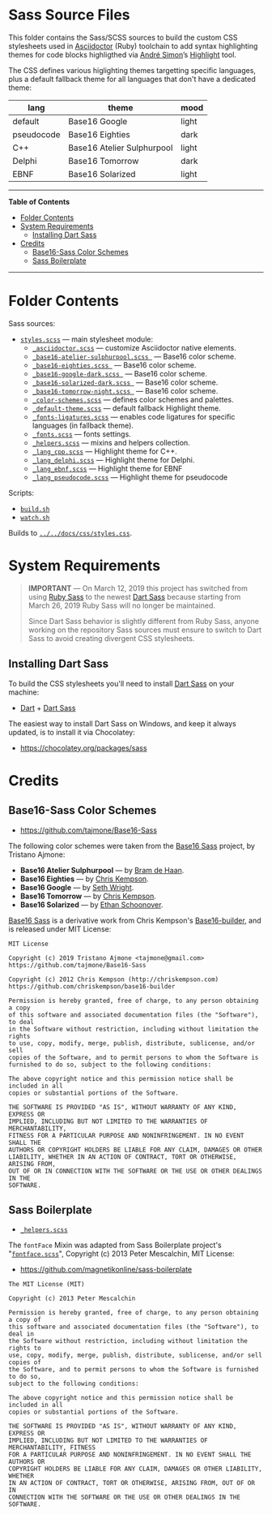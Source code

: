 # Sass Source Files

This folder contains the Sass/SCSS sources to build the custom CSS stylesheets used in [Asciidoctor]  (Ruby) toolchain to add syntax highlighting themes for code blocks highligthed via [André Simon]’s [Highlight] tool.

The CSS defines various higlighting themes targetting specific languages, plus a default fallback theme for all languages that don't have a dedicated theme:

|    lang    |           theme            |  mood |
|------------|----------------------------|-------|
| default    | Base16 Google              | light |
| pseudocode | Base16 Eighties            | dark  |
| C++        | Base16 Atelier Sulphurpool | light |
| Delphi     | Base16 Tomorrow            | dark  |
| EBNF       | Base16 Solarized           | light |


-----

**Table of Contents**

<!-- MarkdownTOC autolink="true" bracket="round" autoanchor="false" lowercase="only_ascii" uri_encoding="true" levels="1,2,3" -->

- [Folder Contents](#folder-contents)
- [System Requirements](#system-requirements)
    - [Installing Dart Sass](#installing-dart-sass)
- [Credits](#credits)
    - [Base16-Sass Color Schemes](#base16-sass-color-schemes)
    - [Sass Boilerplate](#sass-boilerplate)

<!-- /MarkdownTOC -->

-----

# Folder Contents

Sass sources:

- [`styles.scss`][styles] — main stylesheet module:
    + [`_asciidoctor.scss`][asciidoctor scss] — customize Asciidoctor native elements.
    + [`_base16-atelier-sulphurpool.scss `][b16_atelier-sulphurpool] — Base16 color scheme.
    + [`_base16-eighties.scss `][b16_eighties] — Base16 color scheme.
    + [`_base16-google-dark.scss `][b16_google] — Base16 color scheme.
    + [`_base16-solarized-dark.scss `][b16_solarizedk] — Base16 color scheme.
    + [`_base16-tomorrow-night.scss `][b16_tomorrow-night] — Base16 color scheme.
    + [`_color-schemes.scss`][color-schemes] — defines color schemes and palettes.
    + [`_default-theme.scss`][default-theme] — default fallback Highlight theme.
    + [`_fonts-ligatures.scss`][ligatures] — enables code ligatures for specific languages (in fallback theme).
    + [`_fonts.scss`][fonts] — fonts settings.
    + [`_helpers.scss`][helpers] — mixins and helpers collection.
    + [`_lang_cpp.scss`][lang_cpp] — Highlight theme for C++.
    + [`_lang_delphi.scss`][lang_delphi] — Highlight theme for Delphi.
    + [`_lang_ebnf.scss`][lang_ebnf] — Highlight theme for EBNF
    + [`_lang_pseudocode.scss`][lang_pseudocode] — Highlight theme for pseudocode

Scripts:

- [`build.sh`][build.sh]
- [`watch.sh`][watch.sh]

Builds to [`../../docs/css/styles.css`][styles.css].


# System Requirements

> __IMPORTANT__ — On March 12, 2019 this project has switched from using [Ruby Sass] to the newest [Dart Sass] because starting from March 26, 2019 Ruby Sass will no longer be maintained.
>
> Since Dart Sass behavior is slightly different from Ruby Sass, anyone working on the repository Sass sources must ensure to switch to Dart Sass to avoid creating divergent CSS stylesheets.


## Installing Dart Sass

To build the CSS stylesheets you'll need to install [Dart Sass] on your machine:

- [Dart] + [Dart Sass]

The easiest way to install Dart Sass on Windows, and keep it always updated, is to install it via Chocolatey:

- https://chocolatey.org/packages/sass


# Credits

## Base16-Sass Color Schemes

- https://github.com/tajmone/Base16-Sass

The following color schemes were taken from the [Base16 Sass] project, by Tristano Ajmone:

- __Base16 Atelier Sulphurpool__ — by [Bram de Haan].
- __Base16 Eighties__ — by [Chris Kempson].
- __Base16 Google__ — by [Seth Wright].
- __Base16 Tomorrow__ — by [Chris Kempson].
- __Base16 Solarized__ — by [Ethan Schoonover].

[Base16 Sass] is a derivative work from Chris Kempson's [Base16-builder], and is released under MIT License:

```
MIT License

Copyright (c) 2019 Tristano Ajmone <tajmone@gmail.com>
https://github.com/tajmone/Base16-Sass

Copyright (c) 2012 Chris Kempson (http://chriskempson.com)
https://github.com/chriskempson/base16-builder

Permission is hereby granted, free of charge, to any person obtaining a copy
of this software and associated documentation files (the "Software"), to deal
in the Software without restriction, including without limitation the rights
to use, copy, modify, merge, publish, distribute, sublicense, and/or sell
copies of the Software, and to permit persons to whom the Software is
furnished to do so, subject to the following conditions:

The above copyright notice and this permission notice shall be included in all
copies or substantial portions of the Software.

THE SOFTWARE IS PROVIDED "AS IS", WITHOUT WARRANTY OF ANY KIND, EXPRESS OR
IMPLIED, INCLUDING BUT NOT LIMITED TO THE WARRANTIES OF MERCHANTABILITY,
FITNESS FOR A PARTICULAR PURPOSE AND NONINFRINGEMENT. IN NO EVENT SHALL THE
AUTHORS OR COPYRIGHT HOLDERS BE LIABLE FOR ANY CLAIM, DAMAGES OR OTHER
LIABILITY, WHETHER IN AN ACTION OF CONTRACT, TORT OR OTHERWISE, ARISING FROM,
OUT OF OR IN CONNECTION WITH THE SOFTWARE OR THE USE OR OTHER DEALINGS IN THE
SOFTWARE.
```

## Sass Boilerplate

- [`_helpers.scss`][helpers]

The `fontFace` Mixin was adapted from Sass Boilerplate project's "[`fontface.scss`][fontface]", Copyright (c) 2013 Peter Mescalchin, MIT License:

-  https://github.com/magnetikonline/sass-boilerplate

<!--  -->

    The MIT License (MIT)

    Copyright (c) 2013 Peter Mescalchin

    Permission is hereby granted, free of charge, to any person obtaining a copy of
    this software and associated documentation files (the "Software"), to deal in
    the Software without restriction, including without limitation the rights to
    use, copy, modify, merge, publish, distribute, sublicense, and/or sell copies of
    the Software, and to permit persons to whom the Software is furnished to do so,
    subject to the following conditions:

    The above copyright notice and this permission notice shall be included in all
    copies or substantial portions of the Software.

    THE SOFTWARE IS PROVIDED "AS IS", WITHOUT WARRANTY OF ANY KIND, EXPRESS OR
    IMPLIED, INCLUDING BUT NOT LIMITED TO THE WARRANTIES OF MERCHANTABILITY, FITNESS
    FOR A PARTICULAR PURPOSE AND NONINFRINGEMENT. IN NO EVENT SHALL THE AUTHORS OR
    COPYRIGHT HOLDERS BE LIABLE FOR ANY CLAIM, DAMAGES OR OTHER LIABILITY, WHETHER
    IN AN ACTION OF CONTRACT, TORT OR OTHERWISE, ARISING FROM, OUT OF OR IN
    CONNECTION WITH THE SOFTWARE OR THE USE OR OTHER DEALINGS IN THE SOFTWARE.

<!-----------------------------------------------------------------------------
                                REFERENCE LINKS
------------------------------------------------------------------------------>

[build.sh]: ./build.sh "View script source"
[watch.sh]: ./watch.sh "View script source"

[styles.css]: ../../docs/css/styles.css "View source file"

<!-- Sass/SCSS -->

[asciidoctor scss]: ./_asciidoctor.scss "View source file"
[b16_atelier-sulphurpool]: ./_base16-atelier-sulphurpool.scss "View source file"
[b16_eighties]: ./_base16-eighties.scss "View source file"
[b16_google]: ./_base16-google-dark.scss "View source file"
[b16_solarizedk]: ./_base16-solarized-dark.scss "View source file"
[b16_tomorrow-night]: ./_base16-tomorrow-night.scss "View source file"
[color-schemes]: ./_color-schemes.scss "View source file"
[default-theme]: ./_default-theme.scss "View source file"
[fonts]: ./_fonts.scss "View source file"
[helpers]: ./_helpers.scss "View source file"
[lang_cpp]: ./_lang_cpp.scss "View source file"
[lang_delphi]: ./_lang_delphi.scss "View source file"
[lang_ebnf]: ./_lang_ebnf.scss "View source file"
[lang_pseudocode]: ./_lang_pseudocode.scss "View source file"
[ligatures]: ./_fonts-ligatures.scss "View source file"
[styles]: ./styles.scss "View source file"

<!-- dependencies -->

[Sass]: https://sass-lang.com "Visit Sass website"
[Dart Sass]: https://github.com/sass/dart-sass "Visit Dart Sass repository on GitHub"
[Ruby Sass]: https://sass-lang.com/ruby-sass "Visit Ruby Sass homepage"
[Choco Sass]: https://chocolatey.org/packages/sass "View the Chocolatey package for Dart Sass"

[Ruby]: https://www.ruby-lang.org
[RubyInstaller]: https://rubyinstaller.org/downloads/
[Choco Ruby]: https://chocolatey.org/packages/ruby

[Node.js]: https://nodejs.org/en/ "Visit Node.js downloads page"
[Choco Node]: https://chocolatey.org/packages/nodejs
[Choco Node LTS]: https://chocolatey.org/packages/nodejs-lts

[Dart]: https://www.dartlang.org/ "Visit Dart website"

[Chocolatey GUI]: https://chocolatey.org/packages/ChocolateyGUI
[Chocolatey]: https://chocolatey.org

<!-- external links -->

[fontface]: https://github.com/magnetikonline/sass-boilerplate/blob/702d924/fontface.scss "View upstream source file"

[base16-builder]: https://github.com/chriskempson/base16-builder

[Base16 Sass]: https://github.com/tajmone/Base16-Sass "Visit the 'Base16 Sass' project"

[Highlight]: http://www.andre-simon.de/doku/highlight/en/highlight.php "Visit Highlight website"

[Asciidoctor]: https://asciidoctor.org/ "Visit the Asciidoctor website"

<!-- people -->

[Bram de Haan]:     https://atelierbramdehaan.nl "Visit Bram de Haan's website"
[Chris Kempson]:    http://chriskempson.com      "Visit Chris Kempson's website"
[Seth Wright]:      http://sethawright.com       "Visit Seth Wright's website"
[André Simon]:      http://www.andre-simon.de/   "Visit André Simon's website"
[Ethan Schoonover]: http://ethanschoonover.com/  "Visit Ethan Schoonover website"
<!-- EOF -->
